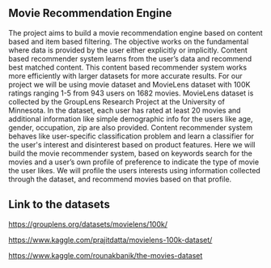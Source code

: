 
## Movie Recommendation Engine
The project aims to build a movie recommendation engine based on content based and item based filtering. The objective works on the fundamental where data is provided by the user either explicitly or implicitly. Content based recommender system learns from the user’s data and recommend best matched content. This content based recommender system works more efficiently with larger datasets for more accurate results. For our project we will be using movie dataset and MovieLens dataset with 100K ratings ranging 1-5 from 943 users on 1682 movies. MovieLens dataset is collected by the GroupLens Research Project at the University of Minnesota. In the dataset, each user has rated at least 20 movies and additional information like simple demographic info for the users like age, gender, occupation, zip are also provided. Content recommender system behaves like user-specific classification problem and learn a classifier for the user's interest and disinterest based on product features. Here we will build the movie recommender system, based on keywords search for the movies and a user’s own profile of preference to indicate the type of movie the user likes. We will profile the users interests using information collected through the dataset, and recommend movies based on that profile. 

## Link to the datasets
https://grouplens.org/datasets/movielens/100k/

https://www.kaggle.com/prajitdatta/movielens-100k-dataset/

https://www.kaggle.com/rounakbanik/the-movies-dataset
